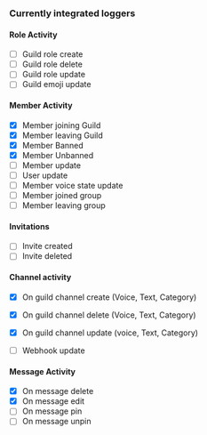 
### Currently integrated loggers

#### Role Activity
- [ ] Guild role create
- [ ] Guild role delete
- [ ] Guild role update
- [ ] Guild emoji update

#### Member Activity
- [X] Member joining Guild
- [X] Member leaving Guild
- [X] Member Banned
- [X] Member Unbanned
- [ ] Member update
- [ ] User update
- [ ] Member voice state update
- [ ] Member joined group
- [ ] Member leaving group

#### Invitations
- [ ] Invite created
- [ ] Invite deleted

#### Channel activity

- [X] On guild channel create (Voice, Text, Category)
- [X] On guild channel delete (Voice, Text, Category)
- [X] On guild channel update (voice, Text, Category)
- [ ] Webhook update 


#### Message Activity
- [x] On message delete
- [X] On message edit
- [ ] On message pin
- [ ] On message unpin

#### 


